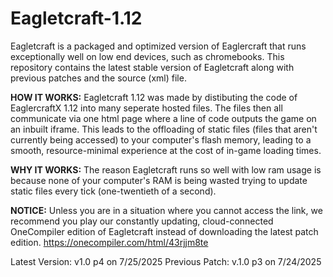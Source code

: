# Eagletcraft-1.12
Eagletcraft is a packaged and optimized version of Eaglercraft that runs exceptionally well on low end devices, such as chromebooks. This repository contains the latest stable version of Eagletcraft along with previous patches and the source (xml) file.

**HOW IT WORKS:** 
Eagletcraft 1.12 was made by distibuting the code of EaglercraftX 1.12 into many seperate hosted files. The files then all communicate via one html page where a line of code outputs the game on an inbuilt iframe. This leads to the offloading of static files (files that aren't currently being accessed) to your computer's flash memory, leading to a smooth, resource-minimal experience at the cost of in-game loading times.

**WHY IT WORKS:**
The reason Eagletcraft runs so well with low ram usage is because none of your computer's RAM is being wasted trying to update static files every tick (one-twentieth of a second).

**NOTICE:**
Unless you are in a situation where you cannot access the link, we recommend you play our constantly updating, cloud-connected OneCompiler edition of Eagletcraft instead of downloading the latest patch edition. https://onecompiler.com/html/43rjjm8te

Latest Version: v1.0 p4 on 7/25/2025
Previous Patch: v.1.0 p3 on 7/24/2025
